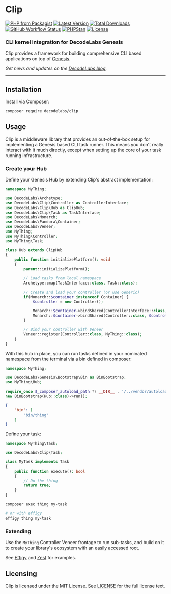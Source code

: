 # Clip

[![PHP from Packagist](https://img.shields.io/packagist/php-v/decodelabs/clip?style=flat)](https://packagist.org/packages/decodelabs/clip)
[![Latest Version](https://img.shields.io/packagist/v/decodelabs/clip.svg?style=flat)](https://packagist.org/packages/decodelabs/clip)
[![Total Downloads](https://img.shields.io/packagist/dt/decodelabs/clip.svg?style=flat)](https://packagist.org/packages/decodelabs/clip)
[![GitHub Workflow Status](https://img.shields.io/github/actions/workflow/status/decodelabs/clip/integrate.yml?branch=develop)](https://github.com/decodelabs/clip/actions/workflows/integrate.yml)
[![PHPStan](https://img.shields.io/badge/PHPStan-enabled-44CC11.svg?longCache=true&style=flat)](https://github.com/phpstan/phpstan)
[![License](https://img.shields.io/packagist/l/decodelabs/clip?style=flat)](https://packagist.org/packages/decodelabs/clip)

### CLI kernel integration for DecodeLabs Genesis

Clip provides a framework for building comprehensive CLI based applications on top of [Genesis](https://github.com/decodelabs/genesis).

_Get news and updates on the [DecodeLabs blog](https://blog.decodelabs.com)._

---

## Installation

Install via Composer:

```bash
composer require decodelabs/clip
```

## Usage

Clip is a middleware library that provides an out-of-the-box setup for implementing a Genesis based CLI task runner. This means you don't really interact with it much directly, except when setting up the core of your task running infrastructure.

### Create your Hub

Define your Genesis Hub by extending Clip's abstract implementation:

```php
namespace MyThing;

use DecodeLabs\Archetype;
use DecodeLabs\Clip\Controller as ControllerInterface;
use DecodeLabs\Clip\Hub as ClipHub;
use DecodeLabs\Clip\Task as TaskInterface;
use DecodeLabs\Monarch;
use DecodeLabs\Pandora\Container;
use DecodeLabs\Veneer;
use MyThing;
use MyThing\Controller;
use MyThing\Task;

class Hub extends ClipHub
{
    public function initializePlatform(): void
    {
        parent::initializePlatform();

        // Load tasks from local namespace
        Archetype::map(TaskInterface::class, Task::class);

        // Create and load your controller (or use Generic)
        if(Monarch::$container instanceof Container) {
            $controller = new Controller();

            Monarch::$container->bindShared(ControllerInterface::class, $controller);
            Monarch::$container->bindShared(Controller::class, $controller);
        }

        // Bind your controller with Veneer
        Veneer::register(Controller::class, MyThing::class);
    }
}
```

With this hub in place, you can run tasks defined in your nominated namespace from the terminal via a bin defined in composer:

```php
namespace MyThing;

use DecodeLabs\Genesis\Bootstrap\Bin as BinBootstrap;
use MyThing\Hub;

require_once $_composer_autoload_path ?? __DIR__ . '/../vendor/autoload.php';
new BinBootstrap(Hub::class)->run();
```

```json
{
    "bin": [
        "bin/thing"
    ]
}
```


Define your task:

```php
namespace MyThing\Task;

use DecodeLabs\Clip\Task;

class MyTask implements Task
{
    public function execute(): bool
    {
        // Do the thing
        return true;
    }
}
```

```bash
composer exec thing my-task

# or with effigy
effigy thing my-task
```

### Extending

Use the `MyThing` Controller Veneer frontage to run sub-tasks, and build on it to create your library's ecosystem with an easily accessed root.

See [Effigy](https://github.com/decodelabs/genesis) and [Zest](https://github.com/decodelabs/zest) for examples.


## Licensing

Clip is licensed under the MIT License. See [LICENSE](./LICENSE) for the full license text.
